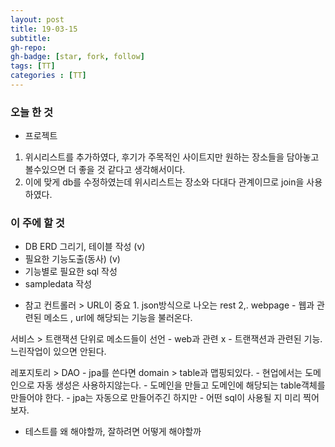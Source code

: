 ```yaml
---
layout: post
title: 19-03-15
subtitle: 
gh-repo: 
gh-badge: [star, fork, follow]
tags: [TT]
categories : [TT]
---
```


### 오늘 한 것 

* 프로젝트
1. 위시리스트를 추가하였다, 후기가 주목적인 사이트지만 원하는 장소들을 담아놓고 볼수있으면 더 좋을 것 같다고 생각해서이다.
2. 이에 맞게 db를 수정하였는데 위시리스트는 장소와 다대다 관계이므로 join을 사용하였다.



### 이 주에 할 것
 - DB ERD 그리기, 테이블 작성 (v)
 - 필요한 기능도출(동사)    (v)
 - 기능별로 필요한 sql 작성 
 - sampledata 작성

* 참고 
컨트롤러 > URL이 중요 1. json방식으로 나오는 rest 2,. webpage
        - 웹과 관련된 메소드 , url에 해당되는 기능을 불러온다.

서비스 > 트랜잭션 단위로 메소드들이 선언
        - web과 관련 x
        - 트랜잭션과 관련된 기능. 느린작업이 있으면 안된다.

레포지토리 > DAO
        - jpa를 쓴다면 domain > table과 맵핑되있다.
        - 현업에서는 도메인으로 자동 생성은 사용하지않는다.
        - 도메인을 만들고 도메인에 해당되는 table객체를 만들어야 한다.
        - jpa는 자동으로 만들어주긴 하지만
        - 어떤 sql이 사용될 지 미리 찍어보자.

- 테스트를 왜 해야할까, 잘하려면 어떻게 해야할까
